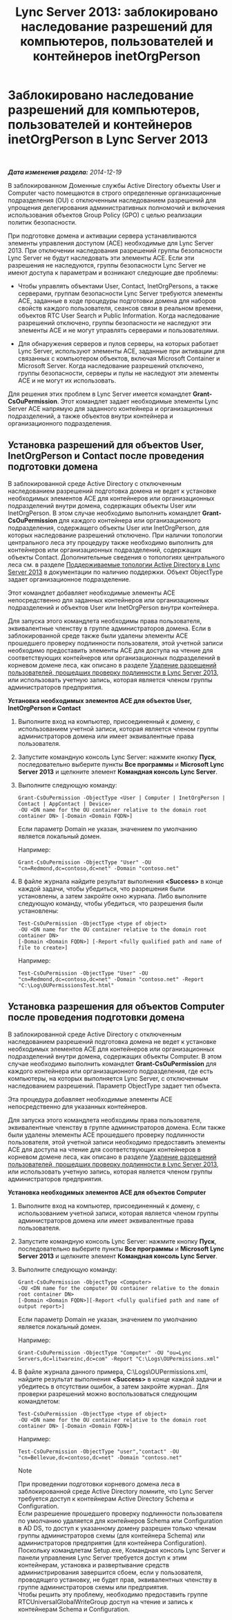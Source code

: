 ﻿---
title: 'Lync Server 2013: заблокировано наследование разрешений для компьютеров, пользователей и контейнеров inetOrgPerson'
TOCTitle: Заблокировано наследование разрешений для компьютеров, пользователей и контейнеров inetOrgPerson
ms:assetid: c472ad21-a93d-4fcb-a3d9-60a2134a87fa
ms:mtpsurl: https://technet.microsoft.com/ru-ru/library/Gg412970(v=OCS.15)
ms:contentKeyID: 49311110
ms.date: 05/19/2016
mtps_version: v=OCS.15
ms.translationtype: HT
---

# Заблокировано наследование разрешений для компьютеров, пользователей и контейнеров inetOrgPerson в Lync Server 2013

 

_**Дата изменения раздела:** 2014-12-19_

В заблокированном Доменные службы Active Directory объекты User и Computer часто помещаются в строго определенные организационные подразделения (OU) с отключенным наследованием разрешений для упрощения делегирования административных полномочий и включения использования объектов Group Policy (GPO) с целью реализации политик безопасности.

При подготовке домена и активации сервера устанавливаются элементы управления доступом (ACE) необходимые для Lync Server 2013. При отключении наследования разрешений группы безопасности Lync Server не будут наследовать эти элементы ACE. Если эти разрешения не наследуются, группы безопасности Lync Server не имеют доступа к параметрам и возникают следующие две проблемы:

  - Чтобы управлять объектами User, Contact, InetOrgPersons, а также серверами, группам безопасности Lync Server требуются элементы ACE, заданные в ходе процедуры подготовки домена для наборов свойств каждого пользователя, сеансов связи в реальном времени, объектов RTC User Search и Public Information. Когда наследование разрешений отключено, группы безопасности не наследуют эти элементы ACE и не могут управлять серверами и пользователями.

  - Для обнаружения серверов и пулов серверы, на которых работает Lync Server, используют элементы ACE, заданные при активации для связанных с компьютером объектов, включая Microsoft Container и Microsoft Server. Когда наследование разрешений отключено, группы безопасности, серверы и пулы не наследуют эти элементы ACE и не могут их использовать.

Для решения этих проблем в Lync Server имеется командлет **Grant-CsOuPermission**. Этот командлет задает необходимые элементы Lync Server ACE напрямую для заданного контейнера и организационных подразделений, а также объектов внутри контейнера и организационного подразделения.

## Установка разрешений для объектов User, InetOrgPerson и Contact после проведения подготовки домена

В заблокированной среде Active Directory с отключенным наследованием разрешений подготовка домена не ведет к установке необходимых элементов ACE для контейнеров или организационных подразделений внутри домена, содержащих объекты User или InetOrgPerson. В этом случае необходимо выполнить командлет **Grant-CsOuPermission** для каждого контейнера или организационного подразделения, содержащего объекты User или InetOrgPerson, для которых наследование разрешений отключено. При наличии топологии центрального леса эту процедуру также необходимо выполнить для контейнеров или организационных подразделений, содержащих объекты Contact. Дополнительные сведения о топологиях центрального леса см. в разделе [Поддерживаемые топологии Active Directory в Lync Server 2013](lync-server-2013-supported-active-directory-topologies.md) в документации по наличию поддержки. Объект ObjectType задает организационное подразделение.

Этот командлет добавляет необходимые элементы ACE непосредственно для заданных контейнеров или организационных подразделений и объектов User или InetOrgPerson внутри контейнера.

Для запуска этого командлета необходимы права пользователя, эквивалентные членству в группе администраторов домена. Если в заблокированной среде также были удалены элементы ACE прошедшего проверку подлинности пользователя, этой учетной записи необходимо предоставить элементы ACE для доступа на чтение для соответствующих контейнеров или организационных подразделений в корневом домене леса, как описано в разделе [Удаление разрешений пользователей, прошедших проверку подлинности в Lync Server 2013](lync-server-2013-authenticated-user-permissions-are-removed.md), или использовать учетную запись, которая является членом группы администраторов предприятия.

**Установка необходимых элементов ACE для объектов User, InetOrgPerson и Contact**

1.  Выполните вход на компьютер, присоединенный к домену, с использованием учетной записи, которая является членом группы администраторов домена или имеет эквивалентные права пользователя.

2.  Запустите командную консоль Lync Server: нажмите кнопку **Пуск**, последовательно выберите пункты **Все программы** и **Microsoft Lync Server 2013** и щелкните элемент **Командная консоль Lync Server**.

3.  Выполните следующую команду:
    
        Grant-CsOuPermission -ObjectType <User | Computer | InetOrgPerson | Contact | AppContact | Device> 
        -OU <DN name for the OU container relative to the domain root container DN> [-Domain <Domain FQDN>]
    
    Если параметр Domain не указан, значением по умолчанию является локальный домен.
    
    Например:
    
        Grant-CsOuPermission -ObjectType "User" -OU "cn=Redmond,dc=contoso,dc=net" -Domain "contoso.net"

4.  В файле журнала найдите результат выполнения **\<Success\>** в конце каждой задачи, чтобы убедиться, что разрешения были установлены, а затем закройте окно журнала. Либо выполните следующую команду, чтобы убедиться, что разрешения были установлены:
    
        Test-CsOuPermission -ObjectType <type of object> 
        -OU <DN name for the OU container relative to the domain root container DN> 
        [-Domain <Domain FQDN>] [-Report <fully qualified path and name of file to create>]
    
    Например:
    
        Test-CsOuPermission -ObjectType "User" -OU "cn=Redmond,dc=contoso,dc=net" -Domain "contoso.net" -Report "C:\Log\OUPermissionsTest.html"

## Установка разрешения для объектов Computer после проведения подготовки домена

В заблокированной среде Active Directory с отключенным наследованием разрешений подготовка домена не ведет к установке необходимых элементов ACE для контейнеров или организационных подразделений внутри домена, содержащих объекты Computer. В этом случае необходимо выполнить командлет **Grant-CsOuPermission** для каждого контейнера или организационного подразделения, где есть компьютеры, на которых выполняется Lync Server, с отключенным наследованием разрешений. Параметр ObjectType задает тип объекта.

Эта процедура добавляет необходимые элементы ACE непосредственно для указанных контейнеров.

Для запуска этого командлета необходимы права пользователя, эквивалентные членству в группе администраторов домена. Если также были удалены элементы ACE прошедшего проверку подлинности пользователя, этой учетной записи необходимо предоставить элементы ACE для доступа на чтение для соответствующих контейнеров в корневом домене леса, как описано в разделе [Удаление разрешений пользователей, прошедших проверку подлинности в Lync Server 2013](lync-server-2013-authenticated-user-permissions-are-removed.md), или использовать учетную запись, которая является членом группы администраторов предприятия.

**Установка необходимых элементов ACE для объектов Computer**

1.  Выполните вход на компьютер, присоединенный к домену, с использованием учетной записи, которая является членом группы администраторов домена или имеет эквивалентные права пользователя.

2.  Запустите командную консоль Lync Server: нажмите кнопку **Пуск**, последовательно выберите пункты **Все программы** и **Microsoft Lync Server 2013** и щелкните элемент **Командная консоль Lync Server**.

3.  Выполните следующую команду:
    
        Grant-CsOuPermission -ObjectType <Computer> 
        -OU <DN name for the computer OU container relative to the domain root container DN> 
        [-Domain <Domain FQDN>][-Report <fully qualified path and name of output report>]
    
    Если параметр Domain не указан, значением по умолчанию является локальный домен.
    
    Например:
    
        Grant-CsOuPermission -ObjectType "Computer" -OU "ou=Lync Servers,dc=litwareinc,dc=com" -Report "C:\Logs\OUPermissions.xml"

4.  В файле журнала данного примера, C:\\Logs\\OUPermissions.xml, найдите результат выполнения **\<Success\>** в конце каждой задачи и убедитесь в отсутствии ошибок, а затем закройте журнал.. Для проверки разрешений можно воспользоваться следующим командлетом:
    
        Test-CsOuPermission -ObjectType <type of object> 
        -OU <DN name for the OU container relative to the domain root container DN> [-Domain <Domain FQDN>]
    
    Например:
    
        Test-CsOuPermission -ObjectType "user","contact" -OU "cn=Bellevue,dc=contoso,dc=net" -Domain "contoso.net"
    
    > [!note]  
    > При проведении подготовки корневого домена леса в заблокированной среде Active Directory помните, что Lync Server требуется доступ к контейнерам Active Directory Schema и Configuration.<br />    Если разрешение прошедшего проверку подлинности пользователя по умолчанию удаляется для контейнеров Schema или Configuration в AD DS, то доступ к указанному домену разрешен только членам группы администраторов схемы (для контейнера Schema) или администраторов предприятия (для контейнера Configuration). Поскольку командлетам Setup.exe, Командная консоль Lync Server и панели управления Lync Server требуется доступ к этим контейнерам, установка и развертывание средств администрирования завершится сбоем, если у пользователя, проводящего установку, не будет прав, эквивалентных членству в группе администраторов схемы или предприятия.<br />    Чтобы решить эту проблему, необходимо предоставить группе RTCUniversalGlobalWriteGroup доступ на чтение и запись к контейнерам Schema и Configuration.
